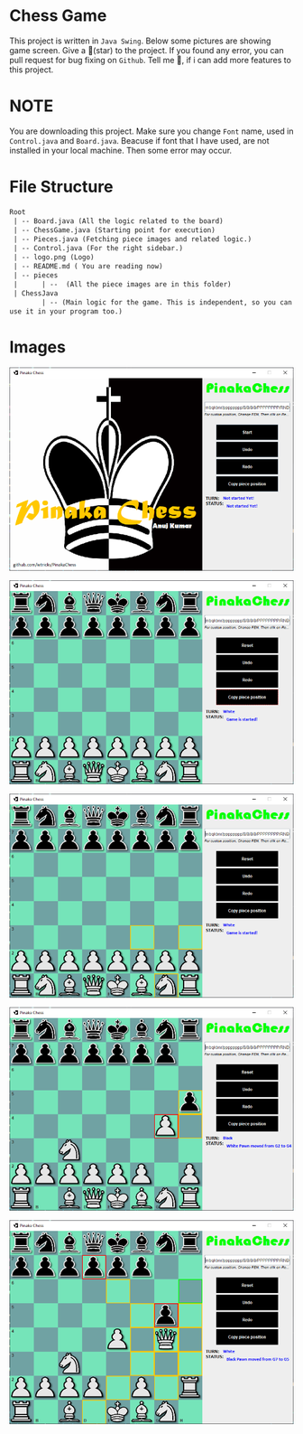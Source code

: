 # Chess Game

This project is written in `Java Swing`. Below some pictures are showing game screen. Give a 🌟(star) to the project. If you found any error, you can pull request for bug fixing on `Github`. Tell me 🥰, if i can add more features to this project.

# NOTE

You are downloading this project. Make sure you change `Font` name, used in `Control.java` and `Board.java`. Beacuse if font that I have used, are not installed in your local machine. Then some error may occur.

# File Structure

    Root
     | -- Board.java (All the logic related to the board)
     | -- ChessGame.java (Starting point for execution)
     | -- Pieces.java (Fetching piece images and related logic.)
     | -- Control.java (For the right sidebar.)
     | -- logo.png (Logo)
     | -- README.md ( You are reading now)
     | -- pieces
     |      | --  (All the piece images are in this folder)   
     | ChessJava
            | -- (Main logic for the game. This is independent, so you can use it in your program too.)  


# Images

![Main](screenshots/main.png?raw=true)

![Board](screenshots/board.png?raw=true)         

![Moves](screenshots/moves.png?raw=true)

![Capture](screenshots/capture.png?raw=true)

![Queen](screenshots/queen.png?raw=true)
